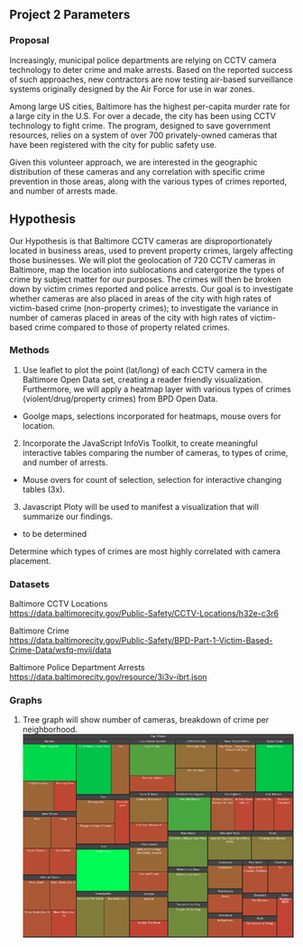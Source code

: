 ## Project 2 Parameters

### Proposal

Increasingly, municipal police departments are relying on CCTV camera technology to deter crime and make arrests. Based on the reported success of such approaches, new contractors are now testing air-based surveillance systems originally designed by the Air Force for use in war zones.  

Among large US cities, Baltimore has the highest per-capita murder rate for a large city in the U.S.  For over a decade, the city has been using CCTV technology to fight crime.  The program, designed to save government resources, relies on a system of over 700 privately-owned cameras that have been registered with the city for public safety use.  

Given this volunteer approach, we are interested in the geographic distribution of these cameras and any correlation with specific crime prevention in those areas, along with the various types of crimes reported, and number of arrests made. 

## Hypothesis

Our Hypothesis is that Baltimore CCTV cameras are disproportionately located in business areas, used to prevent property crimes, largely affecting those businesses. We will plot the geolocation of 720 CCTV cameras in Baltimore, map the location into sublocations and  catergorize the types of crime by subject matter for our purposes. The crimes will then be broken down by victim crimes reported and police arrests. Our goal is to investigate whether cameras are also placed in areas of the city with high rates of victim-based crime (non-property crimes); to investigate the variance in number of cameras placed in areas of the city with high rates of victim-based crime compared to those of property related crimes. 

### Methods

1. Use leaflet to plot the point (lat/long) of each CCTV camera in the Baltimore Open Data set, creating a reader friendly visualization. Furthermore, we will apply a heatmap layer with various types of crimes (violent/drug/property crimes) from BPD Open Data. 
  - Goolge maps, selections incorporated for heatmaps, mouse overs for location. 

2. Incorporate the JavaScript InfoVis Toolkit, to create meaningful interactive tables comparing the number of cameras, to types of crime, and number of arrests. 
  - Mouse overs for count of selection, selection for interactive changing tables (3x). 

3. Javascript Ploty will be used to manifest a visualization that will summarize our findings.
  - to be determined 

Determine which types of crimes are most highly correlated with camera placement.

### Datasets

Baltimore CCTV Locations </br>
https://data.baltimorecity.gov/Public-Safety/CCTV-Locations/h32e-c3r6 </br>

Baltimore Crime </br>
https://data.baltimorecity.gov/Public-Safety/BPD-Part-1-Victim-Based-Crime-Data/wsfq-mvij/data </br>

Baltimore Police Department Arrests </br>
https://data.baltimorecity.gov/resource/3i3v-ibrt.json </br>

### Graphs

1. Tree graph will show number of cameras, breakdown of crime per neighborhood. </br>
![Image_Main_View](https://github.com/tduszyk/Baltimore_CCTV/blob/tom-branch/tree_map_main.png)
